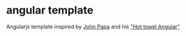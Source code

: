 angular template
============

Angularjs template inspired by <a href="https://github.com/johnpapa" target="_blank">John Papa</a> and his <a href="https://github.com/johnpapa/HotTowel-Angular" target="_blank">"Hot towel Angular"</a>

